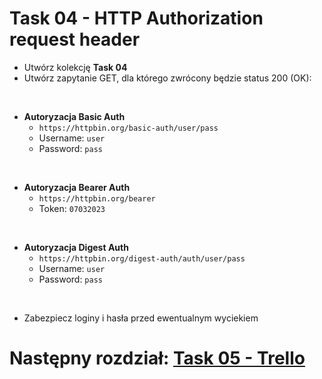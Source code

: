# Task 04 - HTTP Authorization request header

* Utwórz kolekcję **Task 04**
* Utwórz zapytanie GET, dla którego zwrócony będzie status 200 (OK):

<br>

* **Autoryzacja Basic Auth**
    * ```https://httpbin.org/basic-auth/user/pass```
    * Username: ```user```
    * Password: ```pass```

<br>

* **Autoryzacja Bearer Auth**
    * ```https://httpbin.org/bearer```
    * Token: ```07032023```

<br>

* **Autoryzacja Digest Auth**
    * ```https://httpbin.org/digest-auth/auth/user/pass```
    * Username: ```user```
    * Password: ```pass```

<br>

* Zabezpiecz loginy i hasła przed ewentualnym wyciekiem

# Następny rozdział: [Task 05 - Trello](05-task-trello.md)
